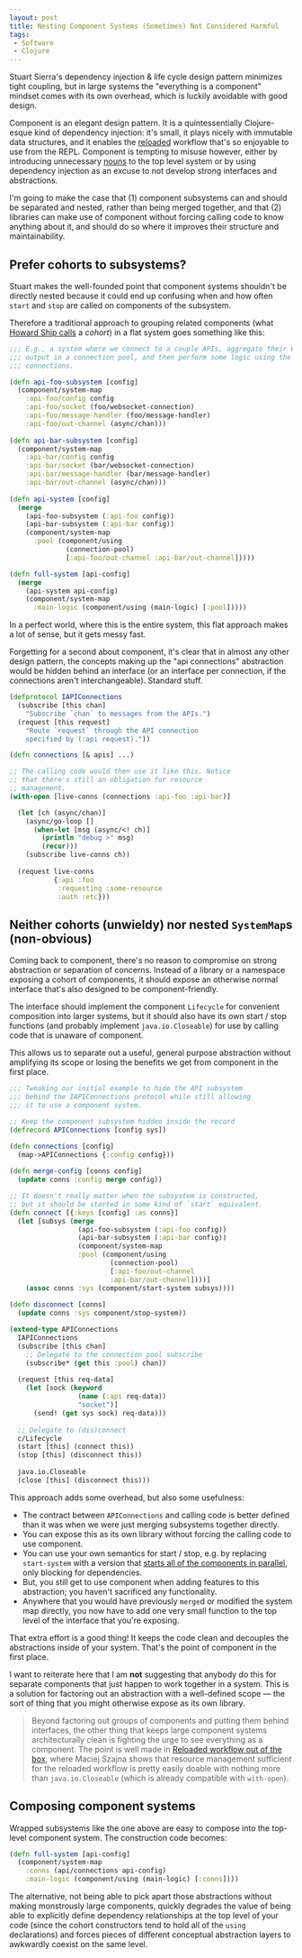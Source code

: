 ```yaml
---
layout: post
title: Nesting Component Systems (Sometimes) Not Considered Harmful
tags:
 - Software
 - Clojure
---
```


Stuart Sierra's dependency injection & life cycle design pattern minimizes 
tight coupling, but in large systems the "everything is a component" mindset 
comes with its own overhead, which is luckily avoidable with good design.

Component is an elegant design pattern. It is a quintessentially Clojure-esque 
kind of dependency injection: it's small, it plays nicely with immutable data 
structures, and it enables the [reloaded](https://github.com/stuartsierra/reloaded) 
workflow that's so enjoyable to use from the REPL. Component is tempting to 
misuse however, either by introducing unnecessary [nouns](https://steve-yegge.blogspot.com/2006/03/execution-in-kingdom-of-nouns.html)
to the top level system or by using dependency injection as an excuse to not 
develop strong interfaces and abstractions.

I'm going to make the case that (1) component subsystems can and should be 
separated and nested, rather than being merged together, and that (2) libraries
can make use of component without forcing calling code to know anything about
it, and should do so where it improves their structure and maintainability.

## Prefer cohorts to subsystems?

Stuart makes the well-founded point that component systems shouldn't be directly 
nested because it could end up confusing when and how often `start` and `stop` 
are called on components of the subsystem. 

Therefore a traditional approach to grouping related components (what 
[Howard Ship calls](https://medium.com/@hlship/tips-and-tricks-for-component-d00832abcdfa) 
a _cohort_) in a flat system goes something like this:

```clojure
;;; E.g., a system where we connect to a couple APIs, aggregate their WebSocket
;;; output in a connection pool, and then perform some logic using the 
;;; connections.

(defn api-foo-subsystem [config]
  (component/system-map 
    :api-foo/config config
    :api-foo/socket (foo/websocket-connection)
    :api-foo/message-handler (foo/message-handler)
    :api-foo/out-channel (async/chan)))
    
(defn api-bar-subsystem [config]
  (component/system-map 
    :api-bar/config config
    :api-bar/socket (bar/websocket-connection)
    :api-bar/message-handler (bar/message-handler)
    :api-bar/out-channel (async/chan)))
    
(defn api-system [config]
  (merge 
    (api-foo-subsystem (:api-foo config))
    (api-bar-subsystem (:api-bar config))
    (component/system-map 
      :pool (component/using 
              (connection-pool)
              [:api-foo/out-channel :api-bar/out-channel]))))

(defn full-system [api-config]
  (merge 
    (api-system api-config)
    (component/system-map 
      :main-logic (component/using (main-logic) [:pool]))))

```

In a perfect world, where this is the entire system, this flat approach makes 
a lot of sense, but it gets messy fast. 

Forgetting for a second about component, it's clear that in almost any other 
design pattern, the concepts making up the "api connections" abstraction would 
be hidden behind an interface (or an interface per connection, if the 
connections aren't interchangeable). Standard stuff.

```clojure
(defprotocol IAPIConnections 
  (subscribe [this chan] 
    "Subscribe `chan` to messages from the APIs.")
  (request [this request] 
    "Route `request` through the API connection 
    specified by (:api request)."))

(defn connections [& apis] ...)

;; The calling code would then use it like this. Notice
;; that there's still an obligation for resource 
;; management.
(with-open [live-conns (connections :api-foo :api-bar)]

  (let [ch (async/chan)]
    (async/go-loop [] 
      (when-let [msg (async/<! ch)] 
        (println "debug >" msg) 
        (recur)))
    (subscribe live-conns ch))
    
  (request live-conns 
           {:api :foo 
            :requesting :some-resource 
            :auth :etc}))
```

## Neither cohorts (unwieldy) nor nested `SystemMap`s (non-obvious)

Coming back to component, there's no reason to compromise on strong abstraction
or separation of concerns. Instead of a library or a namespace exposing a cohort 
of components, it should expose an otherwise normal interface that's also 
designed to be component-friendly. 

The interface should implement the component `Lifecycle` for convenient 
composition into larger systems, but it should also have its own start / stop 
functions (and probably implement `java.io.Closeable`) for use by calling code 
that is unaware of component. 

This allows us to separate out a useful, general purpose abstraction without 
amplifying its scope or losing the benefits we get from component in the first 
place.

```clojure
;;; Tweaking our initial example to hide the API subsystem 
;;; behind the IAPIConnections protocol while still allowing 
;;; it to use a component system.

;; Keep the component subsystem hidden inside the record
(defrecord APIConnections [config sys])

(defn connections [config]
  (map->APIConnections {:config config}))
  
(defn merge-config [conns config]
  (update conns :config merge config))

;; It doesn't really matter when the subsystem is constructed,
;; but it should be started in some kind of `start` equivalent.
(defn connect [{:keys [config] :as conns}]
  (let [subsys (merge 
                 (api-foo-subsystem (:api-foo config)) 
                 (api-bar-subsystem (:api-bar config)) 
                 (component/system-map 
                 :pool (component/using 
                         (connection-pool) 
                         [:api-foo/out-channel 
                         :api-bar/out-channel])))]
    (assoc conns :sys (component/start-system subsys))))
    
(defn disconnect [conns]
  (update conns :sys component/stop-system))

(extend-type APIConnections
  IAPIConnections
  (subscribe [this chan]
    ;; Delegate to the connection pool subscribe
    (subscribe* (get this :pool) chan))
  
  (request [this req-data]
    (let [sock (keyword 
                 (name (:api req-data)) 
                 "socket")]
      (send! (get sys sock) req-data)))
  
  ;; Delegate to (dis)connect
  c/Lifecycle 
  (start [this] (connect this))
  (stop [this] (disconnect this))
  
  java.io.Closeable
  (close [this] (disconnect this)))
```

This approach adds some overhead, but also some usefulness:

- The contract between `APIConnections` and calling code is better defined 
  than it was when we were just merging subsystems together directly. 
- You can expose this as its own library without forcing the calling code to
  use component.
- You can use your own semantics for start / stop, e.g. by replacing 
  `start-system` with a version that [starts all of the components in parallel](../starting-stuartsierra-component-systems-in-parallel.html),
  only blocking for dependencies.
- But, you still get to use component when adding features to this abstraction;
  you haven't sacrificed any functionality.
- Anywhere that you would have previously `merge`d or modified the system map 
  directly, you now have to add one very small function to the top level of the 
  interface that you're exposing. 

That extra effort is a good thing! It keeps the code clean and decouples the 
abstractions inside of your system. That's the point of component in the first 
place.

I want to reiterate here that I am **not** suggesting that anybody do this for
separate components that just happen to work together in a system. This is a
solution for factoring out an abstraction with a well-defined scope — the sort 
of thing that you might otherwise expose as its own library.

> Beyond factoring out groups of components and putting them behind interfaces, 
  the other thing that keeps large component systems architecturally clean is 
  fighting the urge to see everything as a component. The point is well made in
  [Reloaded workflow out of the box](https://medium.com/@maciekszajna/reloaded-workflow-out-of-the-box-be6b5f38ea98),
  where Maciej Szajna shows that resource management sufficient for the 
  reloaded workflow is pretty easily doable with nothing more than 
  `java.io.Closeable` (which is already compatible with `with-open`).

## Composing component systems

Wrapped subsystems like the one above are easy to compose into the top-level
component system. The construction code becomes:

```clojure
(defn full-system [api-config]
  (component/system-map 
    :conns (api/connections api-config)
    :main-logic (component/using (main-logic) [:conns])))
```

The alternative, not being able to pick apart those abstractions without making 
monstrously large components, quickly degrades the value of being able to 
explicitly define dependency relationships at the top level of your code (since
the cohort constructors tend to hold all of the `using` declarations) and forces
pieces of different conceptual abstraction layers to awkwardly coexist on the 
same level.
